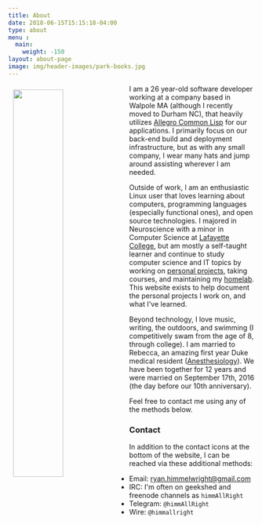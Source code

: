 ```yaml
---
title: About
date: 2018-06-15T15:15:18-04:00
type: about
menu : 
  main:
    weight: -150
layout: about-page
image: img/header-images/park-books.jpg
---
```


<img src="../../img/notch-avatar.jpg" style="width: 45%; float: left; margin: 10px 10px 10px 10px;"/>

I am a 26 year-old software developer working at a company based in
Walpole MA (although I recently moved to Durham NC), that heavily utilizes
[Allegro Common Lisp](http://franz.com/products/allegro-common-lisp/)
for our applications. I primarily focus on our back-end build and
deployment infrastructure, but as with any small company, I wear many
hats and jump around assisting wherever I am needed.

Outside of work, I am an enthusiastic Linux user that loves learning about computers,
programming languages (especially functional ones), and open source technologies. I majored in Neuroscience with a minor in Computer Science at [Lafayette College](https://www.lafayette.edu/), but am mostly a self-taught learner and continue to study computer science and IT topics by working on [personal projects](https://github.com/himmAllRight?tab=repositories), taking courses, and maintaining my [homelab](http://ryan.himmelwright.net/pages/homelab/). This website exists to help document the personal projects I work on, and what I've learned.

Beyond technology, I love music, writing, the outdoors, and swimming
(I competitively swam from the age of 8, through college). I am
married to Rebecca, an amazing first year Duke medical resident
([Anesthesiology](https://anesthesia.mc.duke.edu/)). We have been
together for 12 years and were married on September 17th, 2016 (the
day before our 10th anniversary).

Feel free to contact me using any of the methods below.


### Contact
In addition to the contact icons at the bottom of the website, I can be reached via these additional methods:

* Email: [ryan.himmelwright@gmail.com](mailto:ryan.himmelwright@gmail.com)
* IRC: I'm often on geekshed and freenode channels as `himmAllRight`
* Telegram: `@himmAllRight`
* Wire: `@himmallright`
 



